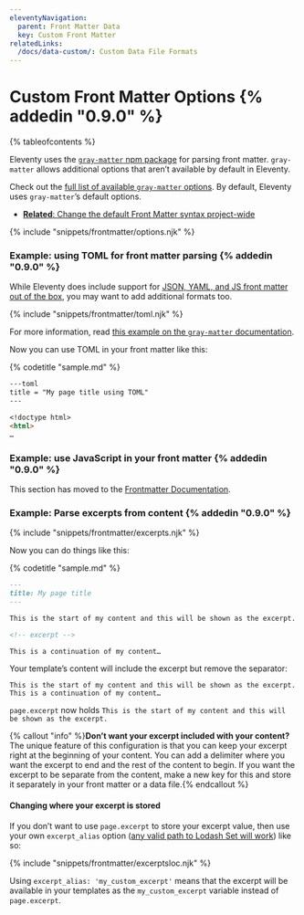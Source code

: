 ```yaml
---
eleventyNavigation:
  parent: Front Matter Data
  key: Custom Front Matter
relatedLinks:
  /docs/data-custom/: Custom Data File Formats
---
```


# Custom Front Matter Options {% addedin "0.9.0" %}

{% tableofcontents %}

Eleventy uses the [`gray-matter` npm package](https://www.npmjs.com/package/gray-matter) for parsing front matter. `gray-matter` allows additional options that aren’t available by default in Eleventy.

Check out the [full list of available `gray-matter` options](https://www.npmjs.com/package/gray-matter#options). By default, Eleventy uses `gray-matter`’s default options.

- [**Related**: Change the default Front Matter syntax project-wide](/docs/data-frontmatter/#change-the-default-format-project-wide)

{% include "snippets/frontmatter/options.njk" %}

### Example: using TOML for front matter parsing {% addedin "0.9.0" %}

While Eleventy does include support for [JSON, YAML, and JS front matter out of the box](./data-frontmatter.md#front-matter-formats), you may want to add additional formats too.

{% include "snippets/frontmatter/toml.njk" %}

For more information, read [this example on the `gray-matter` documentation](https://www.npmjs.com/package/gray-matter#optionsengines).

Now you can use TOML in your front matter like this:

{% codetitle "sample.md" %}

```markdown
---toml
title = "My page title using TOML"
---

<!doctype html>
<html>
…
```

### Example: use JavaScript in your front matter {% addedin "0.9.0" %}

This section has moved to the [Frontmatter Documentation](/docs/data-frontmatter.md#javascript-front-matter).

### Example: Parse excerpts from content {% addedin "0.9.0" %}

{% include "snippets/frontmatter/excerpts.njk" %}

Now you can do things like this:

{% codetitle "sample.md" %}

```markdown
---
title: My page title
---

This is the start of my content and this will be shown as the excerpt.

<!-- excerpt -->

This is a continuation of my content…
```

Your template’s content will include the excerpt but remove the separator:

```
This is the start of my content and this will be shown as the excerpt.
This is a continuation of my content…
```

`page.excerpt` now holds `This is the start of my content and this will be shown as the excerpt.`

{% callout "info" %}<strong>Don’t want your excerpt included with your content?</strong> The unique feature of this configuration is that you can keep your excerpt right at the beginning of your content. You can add a delimiter where you want the excerpt to end and the rest of the content to begin. If you want the excerpt to be separate from the content, make a new key for this and store it separately in your front matter or a data file.{% endcallout %}

#### Changing where your excerpt is stored

If you don’t want to use `page.excerpt` to store your excerpt value, then use your own `excerpt_alias` option ([any valid path to Lodash Set will work](https://lodash.com/docs/4.17.15#set)) like so:

{% include "snippets/frontmatter/excerptsloc.njk" %}

Using `excerpt_alias: 'my_custom_excerpt'` means that the excerpt will be available in your templates as the `my_custom_excerpt` variable instead of `page.excerpt`.
